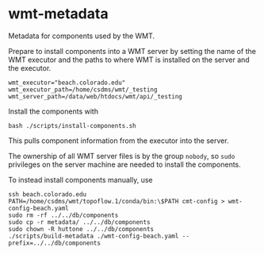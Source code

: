 # wmt-metadata
Metadata for components used by the WMT.

Prepare to install components into a WMT server
by setting
the name of the WMT executor and
the paths to where WMT is installed on the server and the executor.

    wmt_executor="beach.colorado.edu"
    wmt_executor_path=/home/csdms/wmt/_testing
    wmt_server_path=/data/web/htdocs/wmt/api/_testing

Install the components with

    bash ./scripts/install-components.sh

This pulls component information from the executor into the server.

The ownership of all WMT server files is by the group `nobody`,
so `sudo` privileges on the server machine
are needed to install the components.

To instead install components manually, use

```
ssh beach.colorado.edu PATH=/home/csdms/wmt/topoflow.1/conda/bin:\$PATH cmt-config > wmt-config-beach.yaml
sudo rm -rf ../../db/components
sudo cp -r metadata/ ../../db/components
sudo chown -R huttone ../../db/components
./scripts/build-metadata ./wmt-config-beach.yaml --prefix=../../db/components
```
